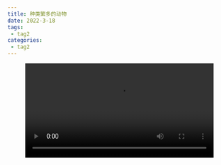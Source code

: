 ```yaml
---
title: 种类繁多的动物
date: 2022-3-18
tags:
 - tag2
categories:
 - tag2
---
```


<figure class="wp-block-video"><video style="width: 100%;"controls 
src="https://docker.qwenlove.top/d/swr.cn-north-4.myhuaweicloud.com/qianwen/public:sha256:5bdb2ec1c454c9aab0f1bd329d1d71b7275d182f300299543ff8adccd4746ae6"
></video></figure>
